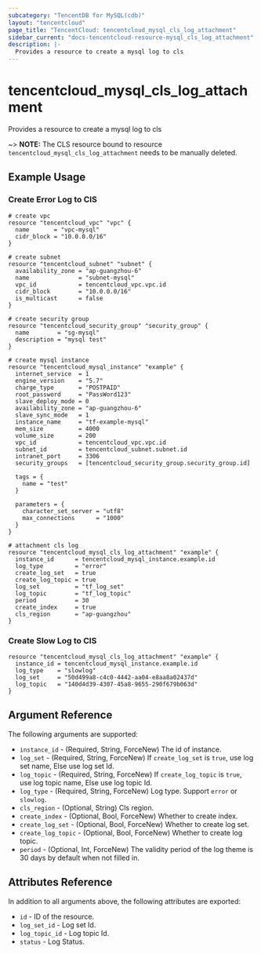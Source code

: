 ```yaml
---
subcategory: "TencentDB for MySQL(cdb)"
layout: "tencentcloud"
page_title: "TencentCloud: tencentcloud_mysql_cls_log_attachment"
sidebar_current: "docs-tencentcloud-resource-mysql_cls_log_attachment"
description: |-
  Provides a resource to create a mysql log to cls
---
```


# tencentcloud_mysql_cls_log_attachment

Provides a resource to create a mysql log to cls

~> **NOTE:** The CLS resource bound to resource `tencentcloud_mysql_cls_log_attachment` needs to be manually deleted.

## Example Usage

### Create Error Log to ClS

```hcl
# create vpc
resource "tencentcloud_vpc" "vpc" {
  name       = "vpc-mysql"
  cidr_block = "10.0.0.0/16"
}

# create subnet
resource "tencentcloud_subnet" "subnet" {
  availability_zone = "ap-guangzhou-6"
  name              = "subnet-mysql"
  vpc_id            = tencentcloud_vpc.vpc.id
  cidr_block        = "10.0.0.0/16"
  is_multicast      = false
}

# create security group
resource "tencentcloud_security_group" "security_group" {
  name        = "sg-mysql"
  description = "mysql test"
}

# create mysql instance
resource "tencentcloud_mysql_instance" "example" {
  internet_service  = 1
  engine_version    = "5.7"
  charge_type       = "POSTPAID"
  root_password     = "PassWord123"
  slave_deploy_mode = 0
  availability_zone = "ap-guangzhou-6"
  slave_sync_mode   = 1
  instance_name     = "tf-example-mysql"
  mem_size          = 4000
  volume_size       = 200
  vpc_id            = tencentcloud_vpc.vpc.id
  subnet_id         = tencentcloud_subnet.subnet.id
  intranet_port     = 3306
  security_groups   = [tencentcloud_security_group.security_group.id]

  tags = {
    name = "test"
  }

  parameters = {
    character_set_server = "utf8"
    max_connections      = "1000"
  }
}

# attachment cls log
resource "tencentcloud_mysql_cls_log_attachment" "example" {
  instance_id      = tencentcloud_mysql_instance.example.id
  log_type         = "error"
  create_log_set   = true
  create_log_topic = true
  log_set          = "tf_log_set"
  log_topic        = "tf_log_topic"
  period           = 30
  create_index     = true
  cls_region       = "ap-guangzhou"
}
```

### Create Slow Log to ClS

```hcl
resource "tencentcloud_mysql_cls_log_attachment" "example" {
  instance_id = tencentcloud_mysql_instance.example.id
  log_type    = "slowlog"
  log_set     = "50d499a8-c4c0-4442-aa04-e8aa8a02437d"
  log_topic   = "140d4d39-4307-45a8-9655-290f679b063d"
}
```

## Argument Reference

The following arguments are supported:

* `instance_id` - (Required, String, ForceNew) The id of instance.
* `log_set` - (Required, String, ForceNew) If `create_log_set` is `true`, use log set name, Else use log set Id.
* `log_topic` - (Required, String, ForceNew) If `create_log_topic` is `true`, use log topic name, Else use log topic Id.
* `log_type` - (Required, String, ForceNew) Log type. Support `error` or `slowlog`.
* `cls_region` - (Optional, String) Cls region.
* `create_index` - (Optional, Bool, ForceNew) Whether to create index.
* `create_log_set` - (Optional, Bool, ForceNew) Whether to create log set.
* `create_log_topic` - (Optional, Bool, ForceNew) Whether to create log topic.
* `period` - (Optional, Int, ForceNew) The validity period of the log theme is 30 days by default when not filled in.

## Attributes Reference

In addition to all arguments above, the following attributes are exported:

* `id` - ID of the resource.
* `log_set_id` - Log set Id.
* `log_topic_id` - Log topic Id.
* `status` - Log Status.



